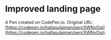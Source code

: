 # Improved landing  page

A Pen created on CodePen.io. Original URL: [https://codepen.io/hallasulaiman/pen/XWNvOqj](https://codepen.io/hallasulaiman/pen/XWNvOqj).


